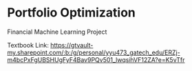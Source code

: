 # Portfolio Optimization
Financial Machine Learning Project



Textbook Link: https://gtvault-my.sharepoint.com/:b:/g/personal/yyu473_gatech_edu/ERZj-m4bcPxFgUBSHUgFyF4Bav9PQv501_lwqsihVF12ZA?e=K5vTfr
